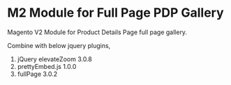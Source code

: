 # M2 Module for Full Page PDP Gallery

Magento V2 Module for Product Details Page full page gallery.

Combine with below jquery plugins,
  1. jQuery elevateZoom 3.0.8
  2. prettyEmbed.js 1.0.0
  3. fullPage 3.0.2

